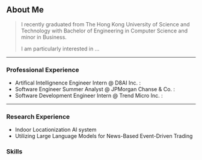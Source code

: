## About Me

> I recently graduated from The Hong Kong University of Science and Technology with Bachelor of Engineering in Computer Science and minor in Business.
>
> I am particularly interested in ...

***

### Professional Experience

* Artifical Intellignence Engineer Intern @ D8AI Inc. :
* Software Engineer Summer Analyst @ JPMorgan Chanse & Co. :
* Software Development Engineer Intern @ Trend Micro Inc. :

***

### Research Experience

* Indoor Locationization AI system 
* Utilizing Large Language Models for News-Based Event-Driven Trading

### Skills


